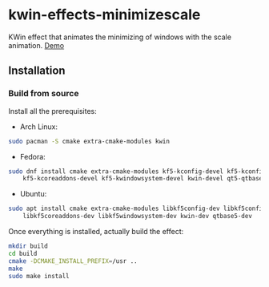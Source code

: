 # kwin-effects-minimizescale

KWin effect that animates the minimizing of windows with the scale animation.
[Demo](https://www.youtube.com/watch?v=N_ILxbRJ-dE)

## Installation

### Build from source

Install all the prerequisites:

* Arch Linux:

```sh
sudo pacman -S cmake extra-cmake-modules kwin
```

* Fedora:

```sh
sudo dnf install cmake extra-cmake-modules kf5-kconfig-devel kf5-kconfigwidgets-devel \
    kf5-kcoreaddons-devel kf5-kwindowsystem-devel kwin-devel qt5-qtbase-devel
```

* Ubuntu:

```sh
sudo apt install cmake extra-cmake-modules libkf5config-dev libkf5configwidgets-dev \
    libkf5coreaddons-dev libkf5windowsystem-dev kwin-dev qtbase5-dev
```

Once everything is installed, actually build the effect:

```sh
mkdir build
cd build
cmake -DCMAKE_INSTALL_PREFIX=/usr ..
make
sudo make install
```
